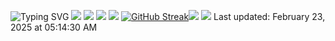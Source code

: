 ![Typing SVG](https://readme-typing-svg.demolab.com?font=Fira+Code&duration=6000&pause=1000&color=FF4C69&center=true&random=true&width=435&lines=Hey%2C+There+it's++Shourav+.+.+.+) ![](http://github-profile-summary-cards.vercel.app/api/cards/profile-details?username=rhshourav&theme=transparent)
![](http://github-profile-summary-cards.vercel.app/api/cards/repos-per-language?username=rhshourav&theme=transparent) ![](http://github-profile-summary-cards.vercel.app/api/cards/stats?username=rhshourav&theme=transparent) 
![](http://github-profile-summary-cards.vercel.app/api/cards/productive-time?username=rhshourav&theme=transparent&utcOffset=6) [![GitHub Streak](https://streak-stats.demolab.com?user=rhshourav&theme=transparent&hide_border=true&border_radius=4.6&card_width=320)](https://git.io/streak-stats)![](https://tryhackme-badges.s3.amazonaws.com/deshoha.png) ![](https://komarev.com/ghpvc/?username=rhshourav&color=03fca9)
Last updated: February 23, 2025 at 05:14:30 AM 
